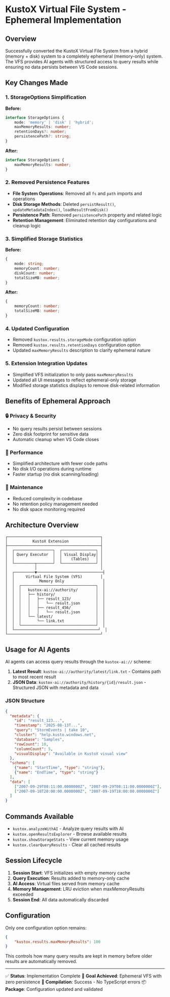 # KustoX Virtual File System - Ephemeral Implementation

## Overview
Successfully converted the KustoX Virtual File System from a hybrid (memory + disk) system to a completely ephemeral (memory-only) system. The VFS provides AI agents with structured access to query results while ensuring no data persists between VS Code sessions.

## Key Changes Made

### 1. StorageOptions Simplification
**Before:**
```typescript
interface StorageOptions {
    mode: 'memory' | 'disk' | 'hybrid';
    maxMemoryResults: number;
    retentionDays?: number;
    persistencePath?: string;
}
```

**After:**
```typescript
interface StorageOptions {
    maxMemoryResults: number;
}
```

### 2. Removed Persistence Features
- **File System Operations**: Removed all `fs` and `path` imports and operations
- **Disk Storage Methods**: Deleted `persistResult()`, `updateMetadataIndex()`, `loadResultFromDisk()`
- **Persistence Path**: Removed `persistencePath` property and related logic
- **Retention Management**: Eliminated retention day configurations and cleanup logic

### 3. Simplified Storage Statistics
**Before:**
```typescript
{
    mode: string;
    memoryCount: number;
    diskCount: number;
    totalSizeMB: number;
}
```

**After:**
```typescript
{
    memoryCount: number;
    totalSizeMB: number;
}
```

### 4. Updated Configuration
- Removed `kustox.results.storageMode` configuration option
- Removed `kustox.results.retentionDays` configuration option
- Updated `maxMemoryResults` description to clarify ephemeral nature

### 5. Extension Integration Updates
- Simplified VFS initialization to only pass `maxMemoryResults`
- Updated all UI messages to reflect ephemeral-only storage
- Modified storage statistics displays to remove disk-related information

## Benefits of Ephemeral Approach

### 🔒 Privacy & Security
- No query results persist between sessions
- Zero disk footprint for sensitive data
- Automatic cleanup when VS Code closes

### 🚀 Performance
- Simplified architecture with fewer code paths
- No disk I/O operations during runtime
- Faster startup (no disk scanning/loading)

### 🧹 Maintenance
- Reduced complexity in codebase
- No retention policy management needed
- No disk space monitoring required

## Architecture Overview

```
┌─────────────────────────────────────────┐
│           KustoX Extension              │
├─────────────────────────────────────────┤
│  ┌─────────────────┐  ┌───────────────┐ │
│  │ Query Executor  │  │ Visual Display│ │
│  │                 │  │    (Tables)   │ │
│  └─────────┬───────┘  └───────────────┘ │
│            │                            │
│  ┌─────────▼─────────────────────────────┤
│  │     Virtual File System (VFS)        │
│  │           Memory Only                 │
│  │  ┌─────────────────────────────────┐  │
│  │  │   kustox-ai://authority/        │  │
│  │  │   ├── history/                  │  │
│  │  │   │   ├── result_123/           │  │
│  │  │   │   │   └── result.json       │  │
│  │  │   │   ├── result_456/           │  │
│  │  │   │   │   └── result.json       │  │
│  │  │   └── latest/                   │  │
│  │  │       └── link.txt              │  │
│  │  └─────────────────────────────────┘  │
│  └─────────────────────────────────────┘  │
└─────────────────────────────────────────┘
```

## Usage for AI Agents

AI agents can access query results through the `kustox-ai://` scheme:

1. **Latest Result**: `kustox-ai://authority/latest/link.txt` - Contains path to most recent result
2. **JSON Data**: `kustox-ai://authority/history/{id}/result.json` - Structured JSON with metadata and data

### JSON Structure
```json
{
  "metadata": {
    "id": "result_123...",
    "timestamp": "2025-08-13T...",
    "query": "StormEvents | take 10",
    "cluster": "help.kusto.windows.net",
    "database": "Samples",
    "rowCount": 10,
    "columnCount": 5,
    "visualDisplay": "Available in KustoX visual view"
  },
  "schema": [
    {"name": "StartTime", "type": "string"},
    {"name": "EndTime", "type": "string"}
  ],
  "data": [
    ["2007-09-29T08:11:00.0000000Z", "2007-09-29T08:11:00.0000000Z"],
    ["2007-09-18T20:00:00.0000000Z", "2007-09-19T18:00:00.0000000Z"]
  ]
}
```

## Commands Available

- `kustox.analyzeWithAI` - Analyze query results with AI
- `kustox.openResultsExplorer` - Browse available results
- `kustox.showStorageStats` - View current memory usage
- `kustox.clearQueryResults` - Clear all cached results

## Session Lifecycle

1. **Session Start**: VFS initializes with empty memory cache
2. **Query Execution**: Results added to memory-only cache
3. **AI Access**: Virtual files served from memory cache
4. **Memory Management**: LRU eviction when maxMemoryResults exceeded
5. **Session End**: All data automatically discarded

## Configuration

Only one configuration option remains:

```json
{
    "kustox.results.maxMemoryResults": 100
}
```

This controls how many query results are kept in memory before older results are automatically removed.

---

✅ **Status**: Implementation Complete
🎯 **Goal Achieved**: Ephemeral VFS with zero persistence
🔧 **Compilation**: Success - No TypeScript errors
📦 **Package**: Configuration updated and validated
